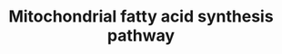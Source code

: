 ---
annotations:
- id: PW:0000026
  parent: classic metabolic pathway
  type: Pathway Ontology
  value: citric acid cycle pathway
- id: PW:0000002
  parent: classic metabolic pathway
  type: Pathway Ontology
  value: classic metabolic pathway
- id: PW:0000026
  parent: classic metabolic pathway
  type: Pathway Ontology
  value: citric acid cycle pathway
authors:
- Madeomuga
- MaintBot
- DeSl
- Eweitz
- Egonw
citedin: ''
communities:
- ONTOX
description: Schematic presentation of the sequence of events. The indicated abbreviations
  follow the nomenclature used for the human enzymes and proteins. ACC, acetyl-CoA
  carboxylase; MCT, malonyl-CoA transferase; ACP, acyl-carrier protein; KAS, ketoacyl
  synthase; KAR, ketoacyl reductase; HTD2, hydroxyacyl-thioester reductase type 2;
  ETR, enoyl-thioester reductase. [J. Kastaniotis et al 2010]
last-edited: 2025-09-04
ndex: 953f9bfc-8b6a-11eb-9e72-0ac135e8bacf
organisms:
- Homo sapiens
redirect_from:
- /index.php/Pathway:WP4317
- /instance/WP4317
- /instance/WP4317_r140505
revision: r140505
schema-jsonld:
- '@context': https://schema.org/
  '@id': https://wikipathways.github.io/pathways/WP4317.html
  '@type': Dataset
  creator:
    '@type': Organization
    name: WikiPathways
  description: Schematic presentation of the sequence of events. The indicated abbreviations
    follow the nomenclature used for the human enzymes and proteins. ACC, acetyl-CoA
    carboxylase; MCT, malonyl-CoA transferase; ACP, acyl-carrier protein; KAS, ketoacyl
    synthase; KAR, ketoacyl reductase; HTD2, hydroxyacyl-thioester reductase type
    2; ETR, enoyl-thioester reductase. [J. Kastaniotis et al 2010]
  keywords:
  - 3-Hydroxyacyl-ACP
  - 3-Ketoacyl-ACP
  - ACACA
  - ATP
  - Acetyl-CoA
  - Acetyl/Acyl-ACP
  - CO₂
  - H
  - HSD17B12
  - 'HTD2 '
  - KAS
  - MCAT
  - MECR
  - Malonyl-ACP
  - Malonyl-CoA
  - NADP
  - NADPH
  - Octanoyl-ACP
  - Trans-2-enoyl-ACP
  - water
  license: CC0
  name: Mitochondrial fatty acid synthesis pathway
seo: CreativeWork
title: Mitochondrial fatty acid synthesis pathway
wpid: WP4317
---